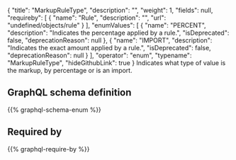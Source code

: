{
  "title": "MarkupRuleType",
  "description": "",
  "weight": 1,
  "fields": null,
  "requireby": [
    {
      "name": "Rule",
      "description": "",
      "url": "undefined/objects/rule"
    }
  ],
  "enumValues": [
    {
      "name": "PERCENT",
      "description": "Indicates the percentage applied by a rule.",
      "isDeprecated": false,
      "deprecationReason": null
    },
    {
      "name": "IMPORT",
      "description": "Indicates the exact amount applied by a rule.",
      "isDeprecated": false,
      "deprecationReason": null
    }
  ],
  "operator": "enum",
  "typename": "MarkupRuleType",
  "hideGithubLink": true
}
Indicates what type of value is the markup, by percentage or is an import.
## GraphQL schema definition

{{% graphql-schema-enum %}}

## Required by

{{% graphql-require-by %}}

